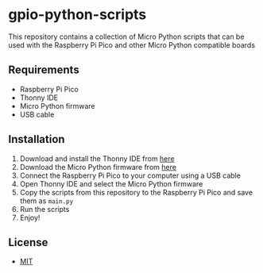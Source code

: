 # gpio-python-scripts

This repository contains a collection of Micro Python scripts that can be used with the Raspberry Pi Pico and other Micro Python compatible boards

## Requirements

- Raspberry Pi Pico
- Thonny IDE
- Micro Python firmware
- USB cable

## Installation

1. Download and install the Thonny IDE from [here](https://thonny.org/)
2. Download the Micro Python firmware from [here](https://micropython.org/download/rp2-pico/)
3. Connect the Raspberry Pi Pico to your computer using a USB cable
4. Open Thonny IDE and select the Micro Python firmware
5. Copy the scripts from this repository to the Raspberry Pi Pico and save them as `main.py`
6. Run the scripts
7. Enjoy!

## License

- [MIT](LICENSE.md)

